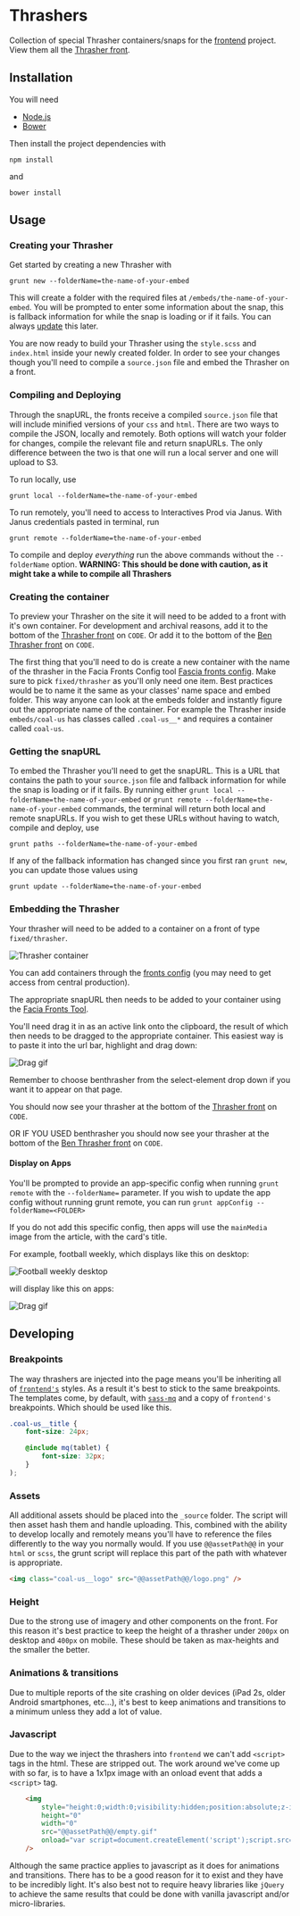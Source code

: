 Thrashers
=========

Collection of special Thrasher containers/snaps for the [frontend](https://github.com/guardian/frontend) project. View them all the [Thrasher front](http://m.code.dev-theguardian.com/thrashers).


## Installation

You will need

 * [Node.js](http://nodejs.org/)
 * [Bower](http://bower.io/)

Then install the project dependencies with
```
npm install
```

and
```
bower install
```

## Usage

### Creating your Thrasher

Get started by creating a new Thrasher with
```
grunt new --folderName=the-name-of-your-embed
```

This will create a folder with the required files at `/embeds/the-name-of-your-embed`. You will be prompted to enter some information about the snap, this is fallback information for while the snap is loading or if it fails. You can always [update](#snapurls) this later.

You are now ready to build your Thrasher using the `style.scss` and `index.html` inside your newly created folder. In order to see your changes though you'll need to compile a `source.json` file and embed the Thrasher on a front.

### Compiling and Deploying

Through the snapURL, the fronts receive a compiled `source.json` file that will include minified versions of your `css` and `html`. There are two ways to compile the JSON, locally and remotely. Both options will watch your folder for changes, compile the relevant file and return snapURLs. The only difference between the two is that one will run a local server and one will upload to S3.

To run locally, use
```
grunt local --folderName=the-name-of-your-embed
```

To run remotely, you'll need to access to Interactives Prod via Janus. With Janus credentials pasted in terminal, run
```
grunt remote --folderName=the-name-of-your-embed
```

To compile and deploy *everything* run the above commands without the `--folderName` option. **WARNING: This should be done with caution, as it might take a while to compile all Thrashers**

### Creating the container

To preview your Thrasher on the site it will need to be added to a front with it's own container. For development and archival reasons, add it to the bottom of the [Thrasher front](http://m.code.dev-theguardian.com/thrashers) on `CODE`. Or add it to the bottom of the [Ben Thrasher front](http://m.code.dev-theguardian.com/benthrasher) on `CODE`.

The first thing that you'll need to do is create a new container with the name of the thrasher in the Facia Fronts Config tool [Fascia fronts config](https://fronts.code.dev-gutools.co.uk/editorial/config). Make sure to pick `fixed/thrasher` as you'll only need one item. Best practices would be to name it the same as your classes' name space and embed folder. This way anyone can look at the embeds folder and instantly figure out the appropriate name of the container. For example the Thrasher inside `embeds/coal-us` has classes called `.coal-us__*` and requires a container called `coal-us`.

### Getting the snapURL

To embed the Thrasher you'll need to get the snapURL. This is a URL that contains the path to your `source.json` file and fallback information for while the snap is loading or if it fails. By running either `grunt local --folderName=the-name-of-your-embed` or `grunt remote --folderName=the-name-of-your-embed` commands, the terminal will return both local and remote snapURLs. If you wish to get these URLs without having to watch, compile and deploy, use
```
grunt paths --folderName=the-name-of-your-embed
```

If any of the fallback information has changed since you first ran `grunt new`, you can update those values using
```
grunt update --folderName=the-name-of-your-embed
```

### Embedding the Thrasher

Your thrasher will need to be added to a container on a front of type `fixed/thrasher`.

![Thrasher container](doc-images/container-type.jpg)

You can add containers through the [fronts config](https://fronts.code.dev-gutools.co.uk/editorial/config) (you may need to get access from central production).

The appropriate snapURL then needs to be added to your container using the [Facia Fronts Tool](https://fronts.code.dev-gutools.co.uk/editorial?front=thrashers).

 You'll need drag it in as an active link onto the clipboard, the result of which then needs to be dragged to the appropriate container. This easiest way is to paste it into the url bar, highlight and drag down:

![Drag gif](doc-images/snaps-process.gif)

Remember to choose benthrasher from the select-element drop down if you want it to appear on that page.

You should now see your thrasher at the bottom of the [Thrasher front](http://m.code.dev-theguardian.com/thrashers) on `CODE`.

OR IF YOU USED benthrasher you should now see your thrasher at the bottom of the [Ben Thrasher front](http://m.code.dev-theguardian.com/benthrasher) on `CODE`.

#### Display on Apps

You'll be prompted to provide an app-specific config when running `grunt remote` with the `--folderName=` parameter. If you wish to update the app config without running grunt remote, you can run `grunt appConfig --folderName=<FOLDER>`

If you do not add this specific config, then apps will use the `mainMedia` image from the article, with the card's title.

For example, football weekly, which displays like this on desktop:

![Football weekly desktop](doc-images/football-weekly-desktop.gif)

will display like this on apps:

![Drag gif](doc-images/football-weekly-apps.gif)

## Developing

### Breakpoints

The way thrashers are injected into the page means you'll be inheriting all of [`frontend's`](http://github.com/guardian/frontend) styles. As a result it's best to stick to the same breakpoints. The templates come, by default, with [`sass-mq`](http://github.com/sass-mq/sass-mq) and a copy of `frontend's` breakpoints. Which should be used like this.

```scss
.coal-us__title {
    font-size: 24px;

    @include mq(tablet) {
        font-size: 32px;
    }
);
```

### Assets

All additional assets should be placed into the `_source` folder. The script will then asset hash them and handle uploading. This, combined with the ability to develop locally and remotely means you'll have to reference the files differently to the way you normally would. If you use `@@assetPath@@` in your `html` or `scss`, the grunt script will replace this part of the path with whatever is appropriate.

```html
<img class="coal-us__logo" src="@@assetPath@@/logo.png" />
```

### Height

Due to the strong use of imagery and other components on the front. For this reason it's best practice to keep the height of a thrasher under `200px` on desktop and `400px` on mobile. These should be taken as max-heights and the smaller the better.

### Animations & transitions

Due to multiple reports of the site crashing on older devices (iPad 2s, older Android smartphones, etc...), it's best to keep animations and transitions to a minimum unless they add a lot of value.

### Javascript

Due to the way we inject the thrashers into `frontend` we can't add `<script>` tags in the html. These are stripped out. The work around we've come up with so far, is to have a 1x1px image with an onload event that adds a `<script>` tag.

```html
    <img
        style="height:0;width:0;visibility:hidden;position:absolute;z-index: 1;"
        height="0"
        width="0"
        src="@@assetPath@@/empty.gif"
        onload="var script=document.createElement('script');script.src='@@assetPath@@/main.js'; document.body.appendChild(script);"
    />
```

Although the same practice applies to javascript as it does for animations and transitions. There has to be a good reason for it to exist and they have to be incredibly light. It's also best not to require heavy libraries like `jQuery` to achieve the same results that could be done with vanilla javascript and/or micro-libraries.
